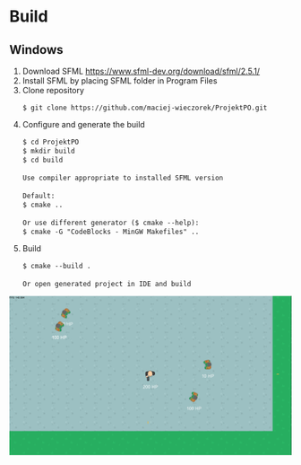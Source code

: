# Build
## Windows

1. Download SFML https://www.sfml-dev.org/download/sfml/2.5.1/
2. Install SFML by placing SFML folder in Program Files
3. Clone repository 
   ```
   $ git clone https://github.com/maciej-wieczorek/ProjektPO.git
   ```
4. Configure and generate the build
   ```
   $ cd ProjektPO
   $ mkdir build
   $ cd build

   Use compiler appropriate to installed SFML version

   Default: 
   $ cmake ..

   Or use different generator ($ cmake --help):
   $ cmake -G "CodeBlocks - MinGW Makefiles" ..
   ```
5. Build
   ```
   $ cmake --build .

   Or open generated project in IDE and build
   ```

![](media/gameplay.png)